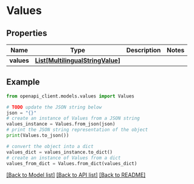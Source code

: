 # Values


## Properties

Name | Type | Description | Notes
------------ | ------------- | ------------- | -------------
**values** | [**List[MultilingualStringValue]**](MultilingualStringValue.md) |  | 

## Example

```python
from openapi_client.models.values import Values

# TODO update the JSON string below
json = "{}"
# create an instance of Values from a JSON string
values_instance = Values.from_json(json)
# print the JSON string representation of the object
print(Values.to_json())

# convert the object into a dict
values_dict = values_instance.to_dict()
# create an instance of Values from a dict
values_from_dict = Values.from_dict(values_dict)
```
[[Back to Model list]](../README.md#documentation-for-models) [[Back to API list]](../README.md#documentation-for-api-endpoints) [[Back to README]](../README.md)


